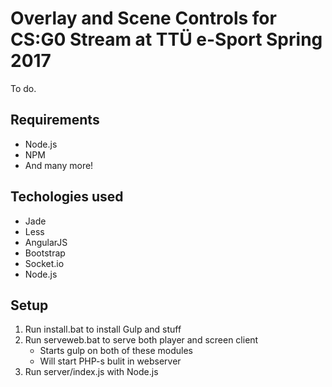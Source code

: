 # Overlay and Scene Controls for CS:G0 Stream at TTÜ e-Sport Spring 2017

To do.

## Requirements

+ Node.js
+ NPM
+ And many more!

## Techologies used

+ Jade
+ Less
+ AngularJS
+ Bootstrap
+ Socket.io
+ Node.js

## Setup

1. Run install.bat to install Gulp and stuff
2. Run serveweb.bat to serve both player and screen client
    + Starts gulp on both of these modules
    + Will start PHP-s bulit in webserver
3. Run server/index.js with Node.js
